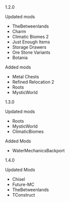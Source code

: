 1.2.0

Updated mods

- TheBetweenlands
- Charm
- Climatic Biomes 2
- Just Enough Items
- Storage Drawers
- Ore Stone Variants
- Botania

Added mods

- Metal Chests 
- Refined Relocation 2 
- Roots
- MysticWorld

1.3.0

Updated mods

 - Roots
 - MysticWorld
 - ClimaticBiomes

Added Mods
 - WaterMechanicsBackport

 1.4.0

Updated Mods
 
 - Chisel
 - Future-MC
 - TheBetweenlands
 - TConstruct